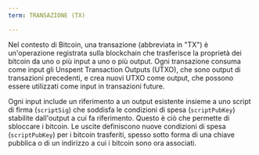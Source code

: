 ```yaml
---
term: TRANSAZIONE (TX)

---
```

Nel contesto di Bitcoin, una transazione (abbreviata in "TX") è un'operazione registrata sulla blockchain che trasferisce la proprietà dei bitcoin da uno o più input a uno o più output. Ogni transazione consuma come input gli Unspent Transaction Outputs (UTXO), che sono output di transazioni precedenti, e crea nuovi UTXO come output, che possono essere utilizzati come input in transazioni future.

Ogni input include un riferimento a un output esistente insieme a uno script di firma (`scriptSig`) che soddisfa le condizioni di spesa (`scriptPubKey`) stabilite dall'output a cui fa riferimento. Questo è ciò che permette di sbloccare i bitcoin. Le uscite definiscono nuove condizioni di spesa (`scriptPubKey`) per i bitcoin trasferiti, spesso sotto forma di una chiave pubblica o di un indirizzo a cui i bitcoin sono ora associati.